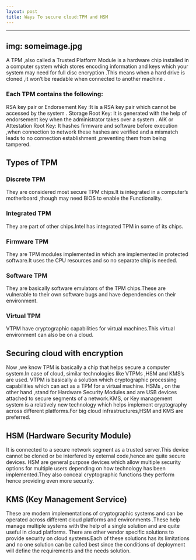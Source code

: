```yaml
---
layout: post
title: Ways To secure cloud:TPM and HSM
---
```

---
img: someimage.jpg
---
A TPM ,also called a Trusted Platform Module is a hardware chip installed in a computer system which stores encoding information and keys which your system may need for full disc encryption .This means when a hard drive is cloned ,it won’t be readable when connected to another machine .

### Each TPM contains the following:
RSA key pair or Endorsement Key :It is a RSA key pair which cannot be accessed by the system .
Storage Root Key: It is generated with the help of endorsement key when the administrator takes over a system .
AIK or Attestation Root Key: It hashes firmware and software before execution ,when connection to network these hashes are verified and a mismatch leads to no connection establishment ,preventing them from being tampered.

## Types of TPM

### Discrete TPM
They are considered most secure TPM chips.It is integrated in a computer’s motherboard ,though may need BIOS to enable the Functionality.
### Integrated TPM
They are part of other chips.Intel has integrated TPM in some of its chips.
### Firmware TPM
They are TPM modules implemented in which are implemented in protected software.It uses the CPU resources and so no separate chip is needed.
### Software TPM
They are basically software emulators of the TPM chips.These are vulnerable to their own software bugs and have dependencies on their environment.
### Virtual TPM
VTPM have cryptographic capabilities for virtual machines.This virtual environment can also be on a cloud.
## Securing cloud with encryption
Now ,we know TPM is basically a chip that helps secure a computer system.In case of cloud, similar technologies like VTPMs ,HSM and KMS’s are used. VTPM is basically a solution which cryptographic processing capabilities which can act as a TPM for a virtual machine. HSMs , on the other hand ,stand for Hardware Security Modules and are USB devices attached to secure segments of a network.KMS, or Key management system is a relatively new technology which helps implement cryptography across different platforms.For big cloud infrastructures,HSM and KMS are preferred.
## HSM (Hardware Security Module)
It is connected to a secure network segment as a trusted server.This device cannot be cloned or be interfered by external code,hence are quite secure devices. HSM are general purpose devices which allow multiple security options for multiple users depending on how technology has been implemented.They also conceal cryptographic functions they perform hence providing even more security.
## KMS (Key Management Service)
These are modern implementations of cryptographic systems and can be operated across different cloud platforms and environments .These help manage multiple systems with the help of a single solution and are quite useful in cloud platforms.
There are other vendor specific solutions to provide security on cloud systems.Each of these solutions has its limitations and no one solution can be called best since the conditions of deployment will define the requirements and the needs solution.
